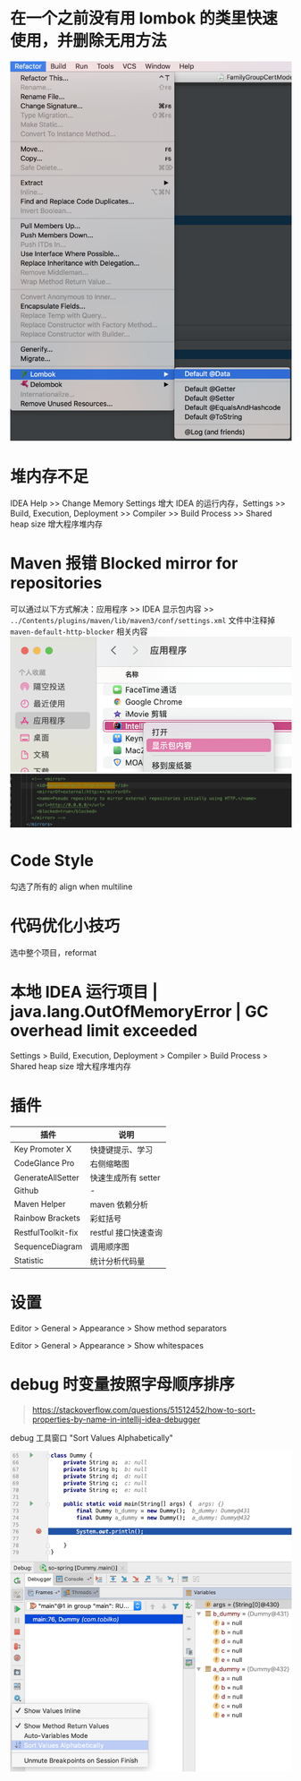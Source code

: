 # 在一个之前没有用 lombok 的类里快速使用，并删除无用方法

![alt text](lombok_refactor.png)

# 堆内存不足

IDEA Help >> Change Memory Settings 增大 IDEA 的运行内存，Settings >> Build, Execution, Deployment >> Compiler >> Build Process >> Shared heap size 增大程序堆内存

# Maven 报错 Blocked mirror for repositories

可以通过以下方式解决：应用程序 >> IDEA 显示包内容 >> `../Contents/plugins/maven/lib/maven3/conf/settings.xml` 文件中注释掉 `maven-default-http-blocker` 相关内容
![](./应用程序.png)
![](./需要注释的内容.png)

# Code Style

勾选了所有的 align when multiline

# 代码优化小技巧

选中整个项目，reformat

# 本地 IDEA 运行项目 | java.lang.OutOfMemoryError | GC overhead limit exceeded

Settings > Build, Execution, Deployment > Compiler > Build Process > Shared heap size 增大程序堆内存

# 插件

| 插件               | 说明                 |
| ------------------ | -------------------- |
| Key Promoter X     | 快捷键提示、学习     |
| CodeGlance Pro     | 右侧缩略图           |
| GenerateAllSetter  | 快速生成所有 setter  |
| Github             | -                    |
| Maven Helper       | maven 依赖分析       |
| Rainbow Brackets   | 彩虹括号             |
| RestfulToolkit-fix | restful 接口快速查询 |
| SequenceDiagram    | 调用顺序图           |
| Statistic          | 统计分析代码量       |

# 设置

Editor > General > Appearance > Show method separators

Editor > General > Appearance > Show whitespaces

# debug 时变量按照字母顺序排序

> https://stackoverflow.com/questions/51512452/how-to-sort-properties-by-name-in-intellij-idea-debugger

debug 工具窗口 "Sort Values Alphabetically"

![alt text](debug_alphabetically.png)
